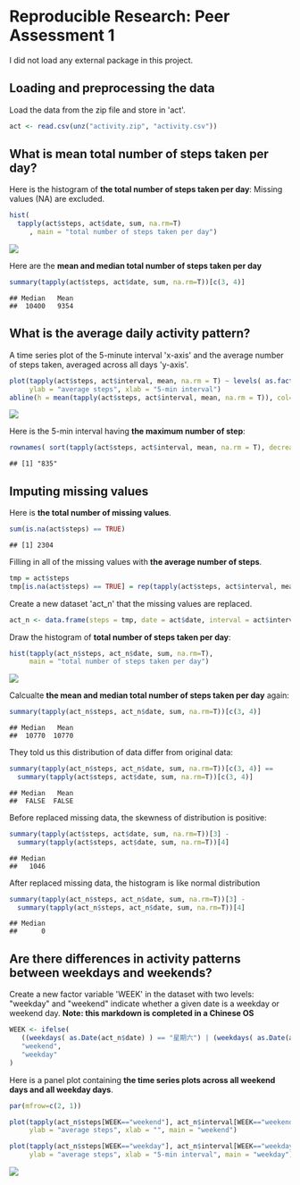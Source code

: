 # Reproducible Research: Peer Assessment 1

I did not load any external package in this project.

## Loading and preprocessing the data
Load the data from the zip file and store in 'act'. 


```r
act <- read.csv(unz("activity.zip", "activity.csv"))
```
## What is mean total number of steps taken per day?
Here is the histogram of **the total number of steps taken per day**:
Missing values (NA) are excluded.

```r
hist(
  tapply(act$steps, act$date, sum, na.rm=T)
     , main = "total number of steps taken per day")
```

![](PA1_template_files/figure-html/unnamed-chunk-2-1.png) 

Here are the **mean and median total number of steps taken per day**

```r
summary(tapply(act$steps, act$date, sum, na.rm=T))[c(3, 4)]
```

```
## Median   Mean 
##  10400   9354
```

## What is the average daily activity pattern?

A time series plot of the 5-minute interval 'x-axis' and the average number of steps taken, averaged across all days 'y-axis'.

```r
plot(tapply(act$steps, act$interval, mean, na.rm = T) ~ levels( as.factor(act$interval) ), type = "l",
     ylab = "average steps", xlab = "5-min interval")
abline(h = mean(tapply(act$steps, act$interval, mean, na.rm = T)), col="red")
```

![](PA1_template_files/figure-html/unnamed-chunk-4-1.png) 

Here is the 5-min interval having **the maximum number of step**:

```r
rownames( sort(tapply(act$steps, act$interval, mean, na.rm = T), decreasing = T) )[1]
```

```
## [1] "835"
```

## Imputing missing values

Here is **the total number of missing values**.

```r
sum(is.na(act$steps) == TRUE)
```

```
## [1] 2304
```

Filling in all of the missing values with **the average number of steps**.

```r
tmp = act$steps
tmp[is.na(act$steps) == TRUE] = rep(tapply(act$steps, act$interval, mean, na.rm = T), length(act$date[is.na(act$steps) == TRUE])/length(tapply(act$steps, act$interval, mean, na.rm = T)))
```

Create a new dataset 'act_n' that the missing values are replaced.

```r
act_n <- data.frame(steps = tmp, date = act$date, interval = act$interval)
```

Draw the histogram of **total number of steps taken per day**:

```r
hist(tapply(act_n$steps, act_n$date, sum, na.rm=T), 
     main = "total number of steps taken per day")
```

![](PA1_template_files/figure-html/unnamed-chunk-9-1.png) 

Calcualte **the mean and median total number of steps taken per day** again:

```r
summary(tapply(act_n$steps, act_n$date, sum, na.rm=T))[c(3, 4)]
```

```
## Median   Mean 
##  10770  10770
```

They told us this distribution of data differ from original data:

```r
summary(tapply(act_n$steps, act_n$date, sum, na.rm=T))[c(3, 4)] == 
  summary(tapply(act$steps, act$date, sum, na.rm=T))[c(3, 4)]
```

```
## Median   Mean 
##  FALSE  FALSE
```

Before replaced missing data, the skewness of distribution is positive:

```r
summary(tapply(act$steps, act$date, sum, na.rm=T))[3] - 
  summary(tapply(act$steps, act$date, sum, na.rm=T))[4]
```

```
## Median 
##   1046
```
After replaced missing data, the histogram is like normal distribution

```r
summary(tapply(act_n$steps, act_n$date, sum, na.rm=T))[3] - 
  summary(tapply(act_n$steps, act_n$date, sum, na.rm=T))[4]
```

```
## Median 
##      0
```

## Are there differences in activity patterns between weekdays and weekends?
Create a new factor variable 'WEEK' in the dataset with two levels: "weekday" and "weekend" indicate whether a given date is a weekday or weekend day.
**Note: this markdown is completed in a Chinese OS**

```r
WEEK <- ifelse(
   ((weekdays( as.Date(act_n$date) ) == "星期六") | (weekdays( as.Date(act_n$date) ) == "星期日") ) == TRUE,
   "weekend",
   "weekday"
)
```

Here is a panel plot containing **the time series plots across all weekend days and all weekday days**.

```r
par(mfrow=c(2, 1))

plot(tapply(act_n$steps[WEEK=="weekend"], act_n$interval[WEEK=="weekend"], mean, na.rm = T) ~ levels( as.factor(act_n$interval[WEEK=="weekend"]) ), type = "l",
     ylab = "average steps", xlab = "", main = "weekend")

plot(tapply(act_n$steps[WEEK=="weekday"], act_n$interval[WEEK=="weekday"], mean, na.rm = T) ~ levels( as.factor(act_n$interval[WEEK=="weekday"]) ), type = "l",
     ylab = "average steps", xlab = "5-min interval", main = "weekday")
```

![](PA1_template_files/figure-html/unnamed-chunk-15-1.png) 
